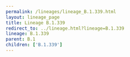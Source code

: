 ```yaml
---
permalink: /lineages/lineage_B.1.339.html
layout: lineage_page
title: Lineage B.1.339
redirect_to: ../lineage.html?lineage=B.1.339
lineage: B.1.339
parent: B.1
children: ['B.1.339']
---
```


